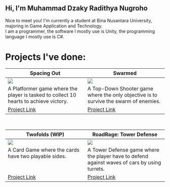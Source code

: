 Hi, I'm Muhammad Dzaky Radithya Nugroho
---
Nice to meet you! I'm currently a student at Bina Nusantara University, majoring in Game Application and Technology. </br>
I am a programmer, the software I mostly use is Unity, the programming language I mostly use is C#.
</br>

# Projects I've done:
<table width="100%">
  <thead>
    <tr>
      <th width="50%"><a>Spacing Out</a></th>
      <th width="50%"><a>Swarmed</a></th>
    </tr>
  </thead>
  <tbody>
    <tr>
      <td><img src="https://github.com/user-attachments/assets/cab8b82d-5718-43f3-8a11-19d9d25800eb"/>
   </td>
      <td><img src="https://github.com/user-attachments/assets/3c11cea6-1097-452e-ad8e-bb0f690e327f"/>
   </td>
    </tr>
    <tr>
      <td valign="text-top">A Platformer game where the player is tasked to collect 10 hearts to achieve victory.</td>
      <td valign="text-top"">A Top-Down Shooter game where the only objective is to survive the swarm of enemies.<div></div></td>
    </tr>
    <tr>
      <td><a href="https://github.com/Quazards/2602201340-Platformer-Project/tree/main">Project Link</td>
      <td><a href="https://github.com/Quazards/Top-Down-Project-2/tree/main">Project Link</td>
    </tr>
  </tbody>
</table>

<br>

<table width="100%">
  <thead>
    <tr>
      <th width="50%"><a>Twofolds (WIP)</a></th>
      <th width="50%"><a>RoadRage: Tower Defense</a></th>
    </tr>
  </thead>
  <tbody>
    <tr>
      <td><img src="https://github.com/user-attachments/assets/c5081ea6-19fc-40fb-a7a9-8e0d32a700e3"/>
     </td>
      <td><img src="https://github.com/user-attachments/assets/839e7adf-2767-4299-bf22-06ffe795f6dd"/>
   </td>
    </tr>
    <tr>
      <td valign="text-top">A Card Game where the cards have two playable sides.</td>
      <td valign="text-top">A Tower Defense game where the player have to defend against waves of cars by using turrets.<br></td>
    </tr>
    <tr>
      <td><a href="https://github.com/Quazards/Capstone-cardgame-project">Project Link</td>
      <td><a href="https://github.com/Quazards/RoadRage--Tower-Defense">Project Link</td>
    </tr>
  </tbody>
</table>
